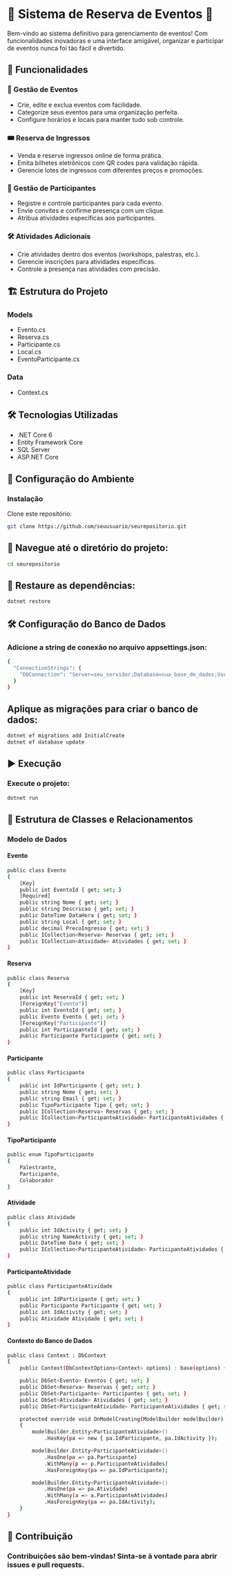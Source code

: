 # 🎉 Sistema de Reserva de Eventos 🎉

Bem-vindo ao sistema definitivo para gerenciamento de eventos! Com funcionalidades inovadoras e uma interface amigável, organizar e participar de eventos nunca foi tão fácil e divertido.

## 🌟 Funcionalidades

### 📅 Gestão de Eventos
- Crie, edite e exclua eventos com facilidade.
- Categorize seus eventos para uma organização perfeita.
- Configure horários e locais para manter tudo sob controle.

### 🎟️ Reserva de Ingressos
- Venda e reserve ingressos online de forma prática.
- Emita bilhetes eletrônicos com QR codes para validação rápida.
- Gerencie lotes de ingressos com diferentes preços e promoções.

### 👥 Gestão de Participantes
- Registre e controle participantes para cada evento.
- Envie convites e confirme presença com um clique.
- Atribua atividades específicas aos participantes.

### 🛠️ Atividades Adicionais
- Crie atividades dentro dos eventos (workshops, palestras, etc.).
- Gerencie inscrições para atividades específicas.
- Controle a presença nas atividades com precisão.

## 🏗️ Estrutura do Projeto

### Models
- Evento.cs
- Reserva.cs
- Participante.cs
- Local.cs
- EventoParticipante.cs

### Data
- Context.cs


## 🛠️ Tecnologias Utilizadas
- .NET Core 6
- Entity Framework Core
- SQL Server
- ASP.NET Core

## 🚀 Configuração do Ambiente

### Instalação
Clone este repositório:

```bash
git clone https://github.com/seuusuario/seurepositorio.git
```
## 📂 Navegue até o diretório do projeto:
```bash
cd seurepositorio
```
## 🔄 Restaure as dependências:
```bash
dotnet restore
```

## 🛠️ Configuração do Banco de Dados
### Adicione a string de conexão no arquivo appsettings.json:
```bash
{
  "ConnectionStrings": {
    "DbConnection": "Server=seu_servidor;Database=sua_base_de_dados;User Id=seu_usuario;Password=sua_senha;"
  }
}
```
## Aplique as migrações para criar o banco de dados:
```bash
dotnet ef migrations add InitialCreate
dotnet ef database update
```

## ▶️ Execução
### Execute o projeto:

```bash
dotnet run
```
## 🔧 Estrutura de Classes e Relacionamentos
### Modelo de Dados
#### Evento
```bash
public class Evento
{
    [Key]
    public int EventoId { get; set; }
    [Required] 
    public string Nome { get; set; }
    public string Descricao { get; set; }
    public DateTime DataHora { get; set; }
    public string Local { get; set; }
    public decimal PrecoIngresso { get; set; }
    public ICollection<Reserva> Reservas { get; set; }
    public ICollection<Atividade> Atividades { get; set; }
}

```
#### Reserva
```bash
public class Reserva
{
    [Key]
    public int ReservaId { get; set; }
    [ForeignKey("Evento")]
    public int EventoId { get; set; }
    public Evento Evento { get; set; }
    [ForeignKey("Participante")]
    public int ParticipanteId { get; set; }
    public Participante Participante { get; set; }
}
```
#### Participante
```bash
public class Participante
{
    public int IdParticipante { get; set; }
    public string Nome { get; set; }
    public string Email { get; set; }
    public TipoParticipante Tipo { get; set; }
    public ICollection<Reserva> Reservas { get; set; }
    public ICollection<ParticipanteAtividade> ParticipanteAtividades { get; set; }
}
```
#### TipoParticipante
``` bash
public enum TipoParticipante
{
    Palestrante,
    Participante,
    Colaborador
}
```
#### Atividade
```bash
public class Atividade
{
    public int IdActivity { get; set; }
    public string NameActivity { get; set; }
    public DateTime Date { get; set; }
    public ICollection<ParticipanteAtividade> ParticipanteAtividades { get; set; }
}
```
#### ParticipanteAtividade
```bash
public class ParticipanteAtividade
{
    public int IdParticipante { get; set; }
    public Participante Participante { get; set; }
    public int IdActivity { get; set; }
    public Atividade Atividade { get; set; }
}
```
#### Contexto do Banco de Dados
``` bash
public class Context : DbContext
{
    public Context(DbContextOptions<Context> options) : base(options) {}

    public DbSet<Evento> Eventos { get; set; }
    public DbSet<Reserva> Reservas { get; set; }
    public DbSet<Participante> Participantes { get; set; }
    public DbSet<Atividade> Atividades { get; set; }
    public DbSet<ParticipanteAtividade> ParticipanteAtividades { get; set; }

    protected override void OnModelCreating(ModelBuilder modelBuilder)
    {
        modelBuilder.Entity<ParticipanteAtividade>()
            .HasKey(pa => new { pa.IdParticipante, pa.IdActivity });

        modelBuilder.Entity<ParticipanteAtividade>()
            .HasOne(pa => pa.Participante)
            .WithMany(p => p.ParticipanteAtividades)
            .HasForeignKey(pa => pa.IdParticipante);

        modelBuilder.Entity<ParticipanteAtividade>()
            .HasOne(pa => pa.Atividade)
            .WithMany(a => a.ParticipanteAtividades)
            .HasForeignKey(pa => pa.IdActivity);
    }
}
```
## 🤝 Contribuição
### Contribuições são bem-vindas! Sinta-se à vontade para abrir issues e pull requests.
